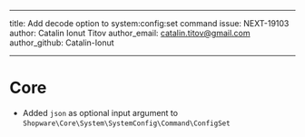 ---
title: Add decode option to system:config:set command
issue: NEXT-19103
author: Catalin Ionut Titov
author_email: catalin.titov@gmail.com
author_github: Catalin-Ionut
___
# Core
* Added `json` as optional input argument to `Shopware\Core\System\SystemConfig\Command\ConfigSet`
